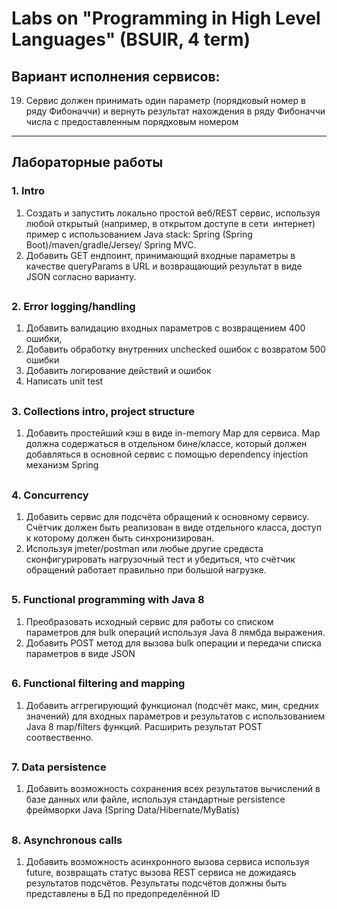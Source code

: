 # Labs on "Programming in High Level Languages" (BSUIR, 4 term)

## Вариант исполнения сервисов:
19. Сервис должен принимать один параметр (порядковый номер в ряду Фибоначчи) и вернуть результат нахождения в ряду Фибоначчи числа с предоставленным порядковым номером

___________________________________________

## Лабораторные работы

### 1. Intro 
1. Создать и запустить локально простой веб/REST сервис, используя любой открытый (например, в открытом доступе в сети  интернет) пример с использованием Java stack: Spring (Spring Boot)/maven/gradle/Jersey/ Spring MVC. 
2. Добавить GET ендпоинт, принимающий входные параметры в качестве queryParams в URL и возвращающий результат в виде JSON согласно варианту.

## 

### 2. Error logging/handling 
1. Добавить валидацию входных параметров с возвращением 400 ошибки, 
2. Добавить обработку внутренних unchecked ошибок с возвратом 500 ошибки 
3. Добавить логирование действий и ошибок 
4. Написать unit test

## 

### 3. Collections intro, project structure  
1. Добавить простейший кэш в виде in-memory Map для сервиса. Map должна содержаться в отдельном бине/классе, который должен добавляться в основной сервис с помощью dependency injection механизм Spring

## 

### 4. Concurrency  
1. Добавить сервис для подсчёта обращений к основному сервису. Счётчик должен быть реализован в виде отдельного класса, доступ к которому должен быть синхронизирован. 
2. Используя jmeter/postman или любые другие средвста сконфигурировать нагрузочный тест и убедиться, что счётчик обращений работает правильно при большой нагрузке.

## 

### 5. Functional programming with Java 8 
1. Преобразовать исходный сервис для работы со списком параметров для bulk операций используя Java 8 лямбда выражения. 
2. Добавить POST метод для вызова bulk операции и передачи списка параметров в виде JSON

## 

### 6. Functional filtering and mapping 
1. Добавить аггрегирующий функционал (подсчёт макс, мин, средних значений) для входных параметров и результатов с использованием Java 8 map/filters функций. Расширить результат POST соотвественно.

## 

### 7. Data persistence 
1. Добавить возможность сохранения всех результатов вычислений в базе данных или файле, используя стандартные persistence фреймворки Java (Spring Data/Hibernate/MyBatis)

## 

### 8. Asynchronous calls 
1. Добавить возможность асинхронного вызова сервиса используя future, возвращать статус вызова REST сервиса не дожидаясь результатов подсчётов. Результаты подсчётов должны быть представлены в БД по предопределённой ID

## 
